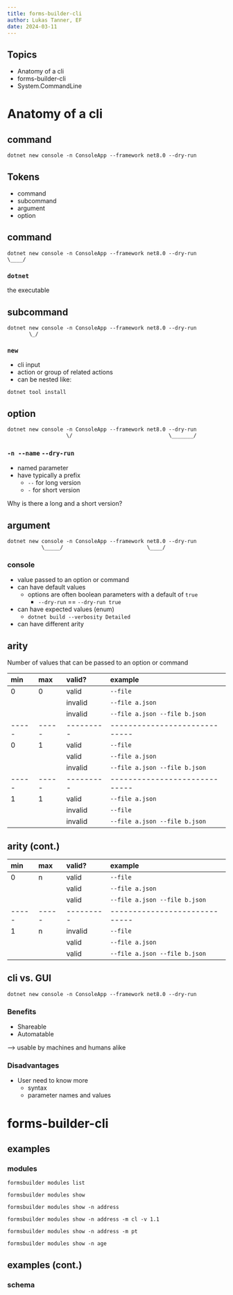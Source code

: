 ```yaml
---
title: forms-builder-cli
author: Lukas Tanner, EF
date: 2024-03-11
---
```


## Topics
- Anatomy of a cli
- forms-builder-cli
- System.CommandLine

# Anatomy of a cli

## command
```
dotnet new console -n ConsoleApp --framework net8.0 --dry-run
```

## Tokens
 - command
 - subcommand
 - argument
 - option

## command 
```
dotnet new console -n ConsoleApp --framework net8.0 --dry-run
\____/
```

### `dotnet`
the executable

## subcommand 
```
dotnet new console -n ConsoleApp --framework net8.0 --dry-run
       \_/
```
### `new`

- cli input
- action or group of related actions
- can be nested like:

`dotnet tool install`

## option
```
dotnet new console -n ConsoleApp --framework net8.0 --dry-run
                   \/                               \_______/
```
### `-n --name` `--dry-run`
- named parameter
- have typically a prefix 
  - `--` for long version
  - `-` for short version

Why is there a long and a short version?

## argument 
```
dotnet new console -n ConsoleApp --framework net8.0 --dry-run
           \_____/                           \____/
```

### console
- value passed to an option or command
- can have default values 
  - options are often boolean parameters with a default of `true`
    - `--dry-run` == `--dry-run true`
- can have expected values (enum)
  - `dotnet build --verbosity Detailed`
- can have different arity

## arity
Number of values that can be passed to an option or command

| min   | max   | valid?    | example                       |
| :--   | :--   | :----     | :---                          |
| 0     | 0     | valid     | `--file`                      |
|       |       | invalid   | `--file a.json`               |
|       |       | invalid   | `--file a.json --file b.json` |
| ----- | ----- | --------- | ----------------------------- |
| 0     | 1     | valid     | `--file`                      |
|       |       | valid     | `--file a.json`               |
|       |       | invalid   | `--file a.json --file b.json` |
| ----- | ----- | --------- | ----------------------------- |
| 1     | 1     | valid     | `--file a.json`               |
|       |       | invalid   | `--file`                      |
|       |       | invalid   | `--file a.json --file b.json` |


## arity (cont.)

| min   | max   | valid?    | example                       |
| :--   | :--   | :----     | :---                          |
| 0     | n     | valid     | `--file`                      |
|       |       | valid     | `--file a.json`               |
|       |       | valid     | `--file a.json --file b.json` |
| ----- | ----- | --------- | ----------------------------- |
| 1     | n     | invalid   | `--file`                      |
|       |       | valid     | `--file a.json`               |
|       |       | valid     | `--file a.json --file b.json` |

## cli vs. GUI
```
dotnet new console -n ConsoleApp --framework net8.0 --dry-run
```
### Benefits

- Shareable
- Automatable

--> usable by machines and humans alike

### Disadvantages
- User need to know more
	- syntax
	- parameter names and values


# forms-builder-cli

## examples
### modules
`formsbuilder modules list`

`formsbuilder modules show`

`formsbuilder modules show -n address`

`formsbuilder modules show -n address -m cl -v 1.1`

`formsbuilder modules show -n address -m pt`

`formsbuilder modules show -n age`

## examples (cont.)
### schema


